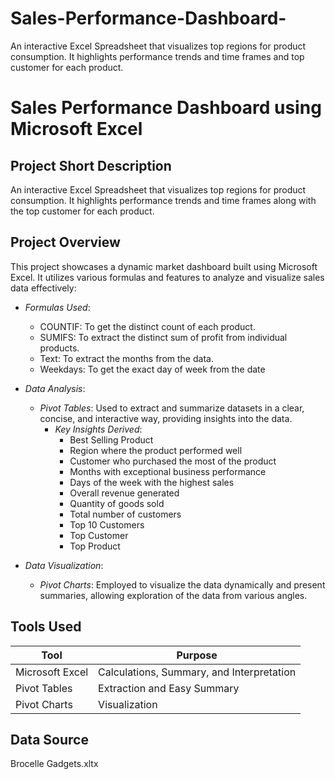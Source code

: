 # Sales-Performance-Dashboard-
An interactive Excel Spreadsheet that visualizes top regions for product consumption. It highlights performance trends and time frames and top customer for each product.
# Sales Performance Dashboard using Microsoft Excel

## Project Short Description
An interactive Excel Spreadsheet that visualizes top regions for product consumption. It highlights performance trends and time frames along with the top customer for each product.

## Project Overview
This project showcases a dynamic market dashboard built using Microsoft Excel. It utilizes various formulas and features to analyze and visualize sales data effectively:

- *Formulas Used*:
  - COUNTIF: To get the distinct count of each product.
  - SUMIFS: To extract the distinct sum of profit from individual products.
  - Text: To extract the months from the data.
  - Weekdays: To get the exact day of week from the date

- *Data Analysis*:
  - *Pivot Tables*: Used to extract and summarize datasets in a clear, concise, and interactive way, providing insights into the data.
    - *Key Insights Derived*:
      - Best Selling Product
      - Region where the product performed well
      - Customer who purchased the most of the product
      - Months with exceptional business performance
      - Days of the week with the highest sales
      - Overall revenue generated
      - Quantity of goods sold
      - Total number of customers
      - Top 10 Customers
      - Top Customer
      - Top Product

- *Data Visualization*:
  - *Pivot Charts*: Employed to visualize the data dynamically and present summaries, allowing exploration of the data from various angles.

## Tools Used
| Tool              | Purpose                                      |
|-------------------|----------------------------------------------|
| Microsoft Excel   | Calculations, Summary, and Interpretation    |
| Pivot Tables      | Extraction and Easy Summary                   |
| Pivot Charts      | Visualization                                 |
## Data Source
Brocelle Gadgets.xltx

